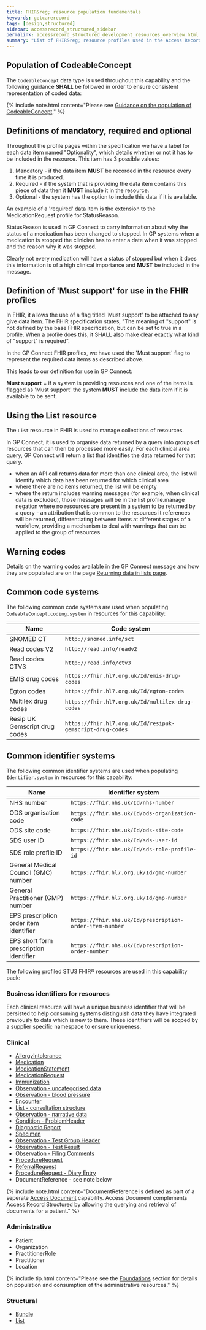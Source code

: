 ```yaml
---
title: FHIR&reg; resource population fundamentals
keywords: getcarerecord
tags: [design,structured]
sidebar: accessrecord_structured_sidebar
permalink: accessrecord_structured_development_resources_overview.html
summary: "List of FHIR&reg; resource profiles used in the Access Record Structured capability pack"
---
```


## Population of CodeableConcept ##

The `CodeableConcept` data type is used throughout this capability and the following guidance **SHALL** be followed in order to ensure consistent representation of coded data:

{% include note.html content="Please see [Guidance on the population of CodeableConcept](pages/accessrecord_structured/GuidanceOnCodeableConcept.pdf)." %}

## Definitions of mandatory, required and optional

Throughout the profile pages within the specification we have a label for each data item named "Optionality", which details whether or not it has to be included in the resource. This item has 3 possible values:

1. Mandatory - if the data item **MUST** be recorded in the resource every time it is produced.
2. Required - if the system that is providing the data item contains this piece of data then it **MUST** include it in the resource.
3. Optional - the system has the option to include this data if it is available.

An example of a 'required' data item is the extension to the MedicationRequest profile for StatusReason.

StatusReason is used in GP Connect to carry information about why the status of a medication has been changed to stopped. In GP systems when a medication is stopped the clinician has to enter a date when it was stopped and the reason why it was stopped.

Clearly not every medication will have a status of stopped but when it does this information is of a high clinical importance and **MUST** be included in the message.

## Definition of 'Must support' for use in the FHIR profiles

In FHIR, it allows the use of a flag titled 'Must support' to be attached to any give data item. The FHIR specification states, "The meaning of "support" is not defined by the base FHIR specification, but can be set to true in a profile. When a profile does this, it SHALL also make clear exactly what kind of "support" is required".

In the GP Connect FHIR profiles, we have used the 'Must support' flag to represent the required data items as described above.

This leads to our definition for use in GP Connect:

**Must support** = if a system is providing resources and one of the items is flagged as 'Must support' the system **MUST** include the data item if it is available to be sent.

## Using the List resource ##

The `List` resource in FHIR is used to manage collections of resources.

In GP Connect, it is used to organise data returned by a query into groups of resources that can then be processed more easily. For each clinical area query, GP Connect will return a list that identifies the data returned for that query.

- when an API call returns data for more than one clinical area, the list will identify which data has been returned for which clinical area
- where there are no items returned, the list will be empty
- where the return includes warning messages (for example, when clinical data is excluded), those messages will be in the list profile.manage negation where no resources are present in a system to be returned by a query - an attribution that is common to the resources it references will be returned, differentiating between items at different stages of a workflow, providing a mechanism to deal with warnings that can be applied to the group of resources

## Warning codes

Details on the warning codes available in the GP Connect message and how they are populated are on the page [Returning data in lists page](accessrecord_structured_development_lists_for_message_structure.html).

## Common code systems ##

The following common code systems are used when populating `CodeableConcept.coding.system` in resources for this capability:

| Name                          | Code system                                               |
| ----                          | -----------                                               |
| SNOMED CT                     | `http://snomed.info/sct`                                  |
| Read codes V2                 | `http://read.info/readv2`                                 |
| Read codes CTV3               | `http://read.info/ctv3`                                   |
| EMIS drug codes               | `https://fhir.hl7.org.uk/Id/emis-drug-codes`              |
| Egton codes                   | `https://fhir.hl7.org.uk/Id/egton-codes`                  |
| Multilex drug codes           | `https://fhir.hl7.org.uk/Id/multilex-drug-codes`          |
| Resip UK Gemscript drug codes | `https://fhir.hl7.org.uk/Id/resipuk-gemscript-drug-codes` |

## Common identifier systems ##

The following common identifier systems are used when populating `Identifier.system` in resources for this capability:

| Name                                   | Identifier system                                       |
| ----                                   | -----------------                                       |
| NHS number                             | `https://fhir.nhs.uk/Id/nhs-number`                     |
| ODS organisation code                  | `https://fhir.nhs.uk/Id/ods-organization-code`          |
| ODS site code                          | `https://fhir.nhs.uk/Id/ods-site-code`                  |
| SDS user ID                            | `https://fhir.nhs.uk/Id/sds-user-id`                    |
| SDS role profile ID                    | `https://fhir.nhs.uk/Id/sds-role-profile-id`            |
| General Medical Council (GMC) number   | `https://fhir.hl7.org.uk/Id/gmc-number`                 |
| General Practitioner (GMP) number      | `https://fhir.hl7.org.uk/Id/gmp-number`                 |
| EPS prescription order item identifier | `https://fhir.nhs.uk/Id/prescription-order-item-number` |
| EPS short form prescription identifier | `https://fhir.nhs.uk/Id/prescription-order-number`      |

The following profiled <span class="stu3">STU3</span> FHIR&reg; resources are used in this capability pack:

### Business identifiers for resources

Each clinical resource will have a unique business identifier that will be persisted to help consuming systems distinguish data they have integrated previously to data which is new to them. These identifiers will be scoped by a supplier specific namespace to ensure uniqueness.

### Clinical ###

- [AllergyIntolerance](accessrecord_structured_development_allergyintolerance.html)
- [Medication](accessrecord_structured_development_medication.html)
- [MedicationStatement](accessrecord_structured_development_medicationstatement.html)
- [MedicationRequest](accessrecord_structured_development_medicationrequest.html)
- [Immunization](accessrecord_structured_development_immunization.html)
- [Observation - uncategorised data](accessrecord_structured_development_observation_uncategorisedData.html)
- [Observation - blood pressure](accessrecord_structured_development_observation_bloodpressure.html)
- [Encounter](accessrecord_structured_development_encounter.html)
- [List - consultation structure](accessrecord_structured_development_list_consultation.html)
- [Observation - narrative data](accessrecord_structured_development_guidance_observation_narrative.html)
- [Condition - ProblemHeader](accessrecord_structured_problems.html)
- [Diagnostic Report](accessrecord_structured_development_diagnosticreport.html)
- [Specimen](accessrecord_structured_development_specimen.html)
- [Observation - Test Group Header](accessrecord_structured_development_observation_testgroup.html)
- [Observation - Test Result](accessrecord_structured_development_observation_testresult.html)
- [Observation - Filing Comments](accessrecord_structured_development_observation_filingcomments.html)
- [ProcedureRequest](accessrecord_structured_development_procedurerequest.html)
- [ReferralRequest](accessrecord_structured_development_referralrequest.html)
- [ProcedureRequest - Diary Entry](accessrecord_structured_development_diaryentry.html)
- DocumentReference - see note below

{% include note.html content="DocumentReference is defined as part of a seperate [Access Document](access_documents.html) capability. Access Document complements Access Record Structured by allowing the querying and retrieval of documents for a patient." %}

### Administrative ###

- Patient
- Organization
- PractitionerRole
- Practitioner
- Location

{% include tip.html content="Please see the [Foundations](foundations.html) section for details on population and consumption of the administrative resources." %}

### Structural ###

- [Bundle](accessrecord_structured_development_bundle.html)
- [List](accessrecord_structured_development_list.html)
